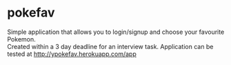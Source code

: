 # pokefav
Simple application that allows you to login/signup and choose your favourite Pokemon.  
Created within a 3 day deadline for an interview task.
Application can be tested at http://ypokefav.herokuapp.com/app

